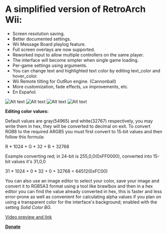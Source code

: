 # A simplified version of RetroArch Wii:
- Screen resolution saving.
- Better documented settings.
- Wii Message Board playlog feature.
- Full screen overlays are now supported.
- Reworked input to allow multiple controllers on the same player.
- The interface will become simpler when single game loading.
- Per-game settings using arguments.
- You can change text and highlighted text color by editing text_color and hover_color. 
- Wii Remote tilting for OutRun engine. (Cannonball)
- More customization, fade effects, ux improvements, etc.
- En Español.


![Alt text](https://user-images.githubusercontent.com/6880539/55585031-b548ce80-56f3-11e9-89f2-236e88c60ae3.png?raw=true "TRON") ![Alt text](https://user-images.githubusercontent.com/6880539/55585036-b974ec00-56f3-11e9-964b-9b75ffa4d176.png?raw=true "El Dorado")
![Alt text](https://user-images.githubusercontent.com/6880539/55585018-b0841a80-56f3-11e9-856c-6d150ad10297.png?raw=true "Default colors") ![Alt text](https://user-images.githubusercontent.com/6880539/55585607-12914f80-56f5-11e9-83e0-0e309a51561a.png?raw=true "Original")


**Editing color values:**

Default values are gray(54965) and white(32767) respectively, you may write them in hex, they will be converted to decimal on exit.
To convert RGB8 to the required ARGB5 you must first convert to 15-bit values and then follow this formula:

R * 1024 + G * 32 + B + 32768

Example converting red; in 24-bit is 255,0,0(0xFF0000), converted into 15-bit values it's 31,0,0

31 * 1024 + 0 * 32 + 0 + 32768 = 64512(0xFC00)

You can also use an image editor to select your color, save your image and convert it to RGB5A3 format using a tool like brawlbox
and then in a hex editor you can find the value already converted in hex, this is faster and less error-prone as well as convenient
for calculating alpha values if you plan on using a transparent color for the interface's background; enabled with the setting
*Solid Color BG*.

[Video preview and link](https://www.youtube.com/watch?v=az5fjJHof68)

[**Donate**](https://www.paypal.me/die5a)
